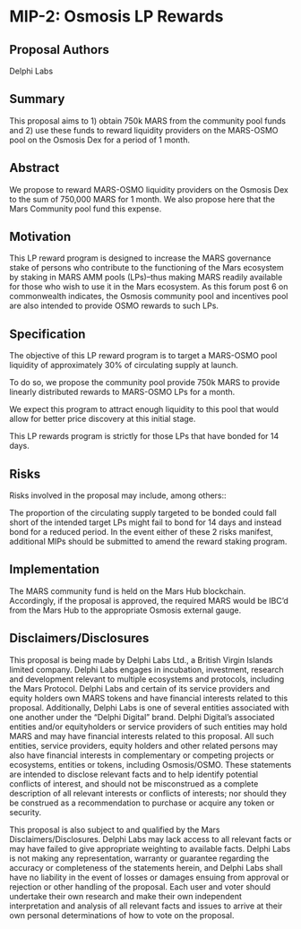# MIP-2: Osmosis LP Rewards

## Proposal Authors

Delphi Labs

## Summary

This proposal aims to 1) obtain 750k MARS from the community pool funds and 2) use these funds to reward liquidity providers on the MARS-OSMO pool on the Osmosis Dex for a period of 1 month.

## Abstract

We propose to reward MARS-OSMO liquidity providers on the Osmosis Dex to the sum of 750,000 MARS for 1 month. We also propose here that the Mars Community pool fund this expense.

## Motivation

This LP reward program is designed to increase the MARS governance stake of persons who contribute to the functioning of the Mars ecosystem by staking in MARS AMM pools (LPs)–thus making MARS readily available for those who wish to use it in the Mars ecosystem. As this forum post 6 on commonwealth indicates, the Osmosis community pool and incentives pool are also intended to provide OSMO rewards to such LPs.

## Specification

The objective of this LP reward program is to target a MARS-OSMO pool liquidity of approximately 30% of circulating supply at launch.

To do so, we propose the community pool provide 750k MARS to provide linearly distributed rewards to MARS-OSMO LPs for a month.

We expect this program to attract enough liquidity to this pool that would allow for better price discovery at this initial stage.

This LP rewards program is strictly for those LPs that have bonded for 14 days.

## Risks

Risks involved in the proposal may include, among others::

The proportion of the circulating supply targeted to be bonded could fall short of the intended target
LPs might fail to bond for 14 days and instead bond for a reduced period.
In the event either of these 2 risks manifest, additional MIPs should be submitted to amend the reward staking program.

## Implementation

The MARS community fund is held on the Mars Hub blockchain. Accordingly, if the proposal is approved, the required MARS would be IBC’d from the Mars Hub to the appropriate Osmosis external gauge.

## Disclaimers/Disclosures

This proposal is being made by Delphi Labs Ltd., a British Virgin Islands limited company. Delphi Labs engages in incubation, investment, research and development relevant to multiple ecosystems and protocols, including the Mars Protocol. Delphi Labs and certain of its service providers and equity holders own MARS tokens and have financial interests related to this proposal. Additionally, Delphi Labs is one of several entities associated with one another under the “Delphi Digital” brand. Delphi Digital’s associated entities and/or equityholders or service providers of such entities may hold MARS and may have financial interests related to this proposal. All such entities, service providers, equity holders and other related persons may also have financial interests in complementary or competing projects or ecosystems, entities or tokens, including Osmosis/OSMO. These statements are intended to disclose relevant facts and to help identify potential conflicts of interest, and should not be misconstrued as a complete description of all relevant interests or conflicts of interests; nor should they be construed as a recommendation to purchase or acquire any token or security.

This proposal is also subject to and qualified by the Mars Disclaimers/Disclosures. Delphi Labs may lack access to all relevant facts or may have failed to give appropriate weighting to available facts. Delphi Labs is not making any representation, warranty or guarantee regarding the accuracy or completeness of the statements herein, and Delphi Labs shall have no liability in the event of losses or damages ensuing from approval or rejection or other handling of the proposal. Each user and voter should undertake their own research and make their own independent interpretation and analysis of all relevant facts and issues to arrive at their own personal determinations of how to vote on the proposal.
